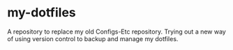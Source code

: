 # my-dotfiles
A repository to replace my old Configs-Etc repository. Trying out a new way of using version control to backup and manage my dotfiles.
